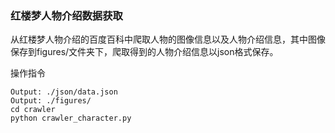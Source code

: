 ### 红楼梦人物介绍数据获取

从红楼梦人物介绍的百度百科中爬取人物的图像信息以及人物介绍信息，其中图像保存到figures/文件夹下，爬取得到的人物介绍信息以json格式保存。

操作指令

```shell
Output: ./json/data.json
Output: ./figures/
cd crawler
python crawler_character.py
```

